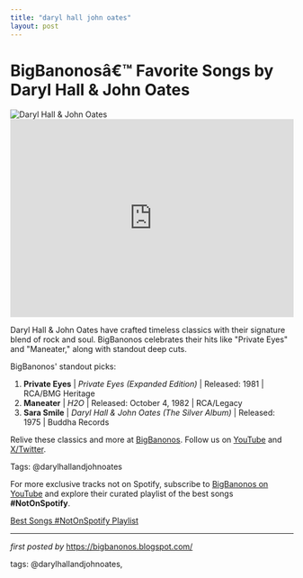 ```yaml
---
title: "daryl hall john oates"
layout: post
---
```

<!-- Title of the Post -->
<h1 >BigBanonosâ€™ Favorite Songs by Daryl Hall & John Oates</h1> <!-- Featured Image -->
<div > <img src="https://i.scdn.co/image/ab67616d0000b273f43547de689aabc4c44ab62d" alt="Daryl Hall & John Oates">
</div> <!-- Spotify Embed -->
<div > <iframe src="https://open.spotify.com/embed/playlist/56AdwCrf9bCnjfJu6blKlQ?utm_source=generator" width="100%" height="352" frameBorder="0" allowfullscreen="" allow="autoplay; clipboard-write; encrypted-media; fullscreen; picture-in-picture" loading="lazy"></iframe>
</div> <!-- Introductory Text -->
<p >Daryl Hall & John Oates have crafted timeless classics with their signature blend of rock and soul. BigBanonos celebrates their hits like "Private Eyes" and "Maneater," along with standout deep cuts.</p> <!-- Song Highlights -->
<div > <p>BigBanonos' standout picks:</p> <ol> <li><strong>Private Eyes</strong> | <em>Private Eyes (Expanded Edition)</em> | Released: 1981 | RCA/BMG Heritage</li> <li><strong>Maneater</strong> | <em>H2O</em> | Released: October 4, 1982 | RCA/Legacy</li> <li><strong>Sara Smile</strong> | <em>Daryl Hall & John Oates (The Silver Album)</em> | Released: 1975 | Buddha Records</li> </ol>
</div> <!-- Footer Links -->
<div > <p>Relive these classics and more at <a href="https://bigbanonos.blogspot.com/" target="_blank">BigBanonos</a>. Follow us on <a href="https://www.youtube.com/@BigBanonos" target="_blank">YouTube</a> and <a href="https://x.com/bigbanonos" target="_blank">X/Twitter</a>.</p>
</div> <!-- Tags -->
<p >Tags: @darylhallandjohnoates</p>


<!--Subscribe and Playlist Links-->
<div>
    <p>For more exclusive tracks not on Spotify, subscribe to <a href="https://www.youtube.com/@BigBanonos" target="_blank">BigBanonos on YouTube</a> and explore their curated playlist of the best songs <strong>#NotOnSpotify</strong>.</p>
    <p><a href="https://www.youtube.com/playlist?list=PLtuNtuTatqI0kFahUCbtbfenC_ET5O_tr" target="_blank">Best Songs #NotOnSpotify Playlist<br /></a></p></div>

<hr />

<p><em>first posted by</em> <a href="https://bigbanonos.blogspot.com/" rel="noopener" target="_new">https://bigbanonos.blogspot.com/</a></p>

<p>tags: @darylhallandjohnoates,</p>
